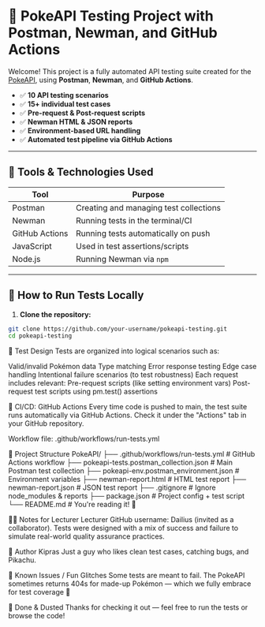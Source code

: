# 🧪 PokeAPI Testing Project with Postman, Newman, and GitHub Actions

Welcome! This project is a fully automated API testing suite created for the [PokeAPI](https://pokeapi.co), using **Postman**, **Newman**, and **GitHub Actions**.

- ✅ **10 API testing scenarios**
- ✅ **15+ individual test cases**
- ✅ **Pre-request & Post-request scripts**
- ✅ **Newman HTML & JSON reports**
- ✅ **Environment-based URL handling**
- ✅ **Automated test pipeline via GitHub Actions**

---

## 🔧 Tools & Technologies Used

| Tool          | Purpose                                 |
|---------------|-----------------------------------------|
| Postman       | Creating and managing test collections  |
| Newman        | Running tests in the terminal/CI        |
| GitHub Actions| Running tests automatically on push     |
| JavaScript    | Used in test assertions/scripts         |
| Node.js       | Running Newman via `npm`                |

---

## 🧪 How to Run Tests Locally

1. **Clone the repository:**

```bash
git clone https://github.com/your-username/pokeapi-testing.git
cd pokeapi-testing
```
🧙 Test Design
Tests are organized into logical scenarios such as:

Valid/invalid Pokémon data
Type matching
Error response testing
Edge case handling
Intentional failure scenarios (to test robustness)
Each request includes relevant:
Pre-request scripts (like setting environment vars)
Post-request test scripts using pm.test() assertions

🚀 CI/CD: GitHub Actions
Every time code is pushed to main, the test suite runs automatically via GitHub Actions.
Check it under the "Actions" tab in your GitHub repository.

Workflow file: .github/workflows/run-tests.yml

📁 Project Structure
PokeAPI/
├── .github/workflows/run-tests.yml      # GitHub Actions workflow
├── pokeapi-tests.postman_collection.json # Main Postman test collection
├── pokeapi-env.postman_environment.json # Environment variables
├── newman-report.html                   # HTML test report
├── newman-report.json                   # JSON test report
├── .gitignore                           # Ignore node_modules & reports
├── package.json                         # Project config + test script
└── README.md                            # You're reading it! 📖

👨‍🏫 Notes for Lecturer
Lecturer GitHub username: Dailius (invited as a collaborator).
Tests were designed with a mix of success and failure to simulate real-world quality assurance practices.

🧠 Author
Kipras
Just a guy who likes clean test cases, catching bugs, and Pikachu.

🐛 Known Issues / Fun Glitches
Some tests are meant to fail.
The PokeAPI sometimes returns 404s for made-up Pokémon — which we fully embrace for test coverage 🎯

🏁 Done & Dusted
Thanks for checking it out — feel free to run the tests or browse the code!